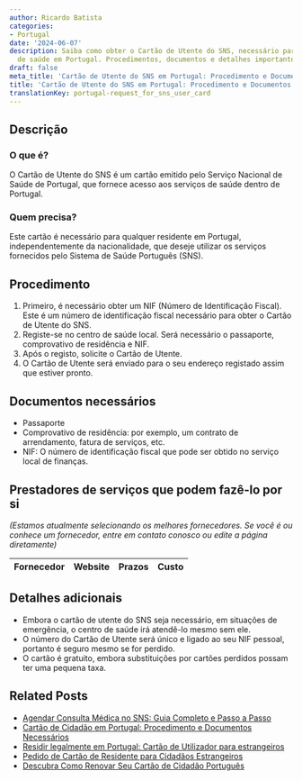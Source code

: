 ```yaml
---
author: Ricardo Batista
categories:
- Portugal
date: '2024-06-07'
description: Saiba como obter o Cartão de Utente do SNS, necessário para acessar serviços
  de saúde em Portugal. Procedimentos, documentos e detalhes importantes incluídos.
draft: false
meta_title: 'Cartão de Utente do SNS em Portugal: Procedimento e Documentos'
title: 'Cartão de Utente do SNS em Portugal: Procedimento e Documentos'
translationKey: portugal-request_for_sns_user_card
---
```



## Descrição
### O que é?
O Cartão de Utente do SNS é um cartão emitido pelo Serviço Nacional de Saúde de Portugal, que fornece acesso aos serviços de saúde dentro de Portugal.

### Quem precisa?
Este cartão é necessário para qualquer residente em Portugal, independentemente da nacionalidade, que deseje utilizar os serviços fornecidos pelo Sistema de Saúde Português (SNS).

## Procedimento
1. Primeiro, é necessário obter um NIF (Número de Identificação Fiscal). Este é um número de identificação fiscal necessário para obter o Cartão de Utente do SNS.
2. Registe-se no centro de saúde local. Será necessário o passaporte, comprovativo de residência e NIF.
3. Após o registo, solicite o Cartão de Utente.
4. O Cartão de Utente será enviado para o seu endereço registado assim que estiver pronto.

## Documentos necessários
- Passaporte
- Comprovativo de residência: por exemplo, um contrato de arrendamento, fatura de serviços, etc.
- NIF: O número de identificação fiscal que pode ser obtido no serviço local de finanças.

## Prestadores de serviços que podem fazê-lo por si
_(Estamos atualmente selecionando os melhores fornecedores. Se você é ou conhece um fornecedor, entre em contato conosco ou edite a página diretamente)_

| Fornecedor      |     Website     |     Prazos       |       Custo      |
| :-------------: | :-------------: |  :-------------: | :-------------: |

## Detalhes adicionais
- Embora o cartão de utente do SNS seja necessário, em situações de emergência, o centro de saúde irá atendê-lo mesmo sem ele.
- O número do Cartão de Utente será único e ligado ao seu NIF pessoal, portanto é seguro mesmo se for perdido.
- O cartão é gratuito, embora substituições por cartões perdidos possam ter uma pequena taxa.
## Related Posts

- [Agendar Consulta Médica no SNS: Guia Completo e Passo a Passo](https://tramitit.com/pt/guides/portugal/pedido_de_marcacao_de_consulta_no_sns/)
- [Cartão de Cidadão em Portugal: Procedimento e Documentos Necessários](https://tramitit.com/pt/guides/portugal/pedido_de_cartao_de_cidadao/)
- [Residir legalmente em Portugal: Cartão de Utilizador para estrangeiros](https://tramitit.com/pt/guides/portugal/pedido_de_cartao_de_utente_para_estrangeiros/)
- [Pedido de Cartão de Residente para Cidadãos Estrangeiros](https://tramitit.com/pt/guides/portugal/pedido_de_cartao_de_residente_para_cidadaos_estrangeiros/)
- [Descubra Como Renovar Seu Cartão de Cidadão Português](https://tramitit.com/pt/guides/portugal/renovacao_de_cartao_de_cidadao/)